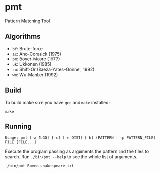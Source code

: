 pmt
===
Pattern Matching Tool

Algorithms
----------
- `bf`: Brute-force
- `ac`: Aho-Corasick (1975)
- `bm`: Boyer-Moore (1977)
- `uk`: Ukkonen (1985)
- `so`: Shift-Or (Baeza-Yates–Gonnet, 1992)
- `wm`: Wu-Manber (1992)

Build
-----
To build make sure you have `gcc` and `make` installed:
```shell script
make
```

Running
-------
`Usage: pmt [-a ALGO] [-c] [-e DIST] [-h] (PATTERN | -p PATTERN_FILE) FILE [FILE...]`

Execute the program passing as arguments the pattern and the files to search.
Run  `./bin/pmt --help` to see the whole list of arguments.
```shell script
./bin/pmt Romeo shakespeare.txt
```
